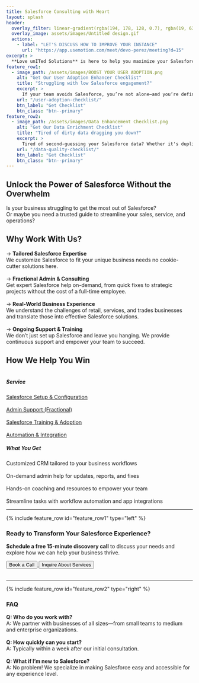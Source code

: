 ```yaml
---
title: Salesforce Consulting with Heart
layout: splash
header:
  overlay_filter: linear-gradient(rgba(194, 178, 128, 0.7), rgba(19, 63, 105, 0.7))
  overlay_image: assets/images/Untitled design.gif
  actions:
    - label: "LET'S DISCUSS HOW TO IMPROVE YOUR INSTANCE"
      url: "https://app.usemotion.com/meet/devo-perez/meeting?d=15"
excerpt: >
  **Love unITed Solutions** is here to help you maximize your Salesforce investment—so you can focus on what really matters: growing your business.
feature_row1:
  - image_path: /assets/images/BOOST YOUR USER ADOPTION.png
    alt: "Get Our User Adoption Enhancer Checklist"
    title: "Struggling with low Salesforce engagement?"
    excerpt: >
      If your team avoids Salesforce, you’re not alone—and you’re definitely not stuck that way. We can help you turn things around with a smarter, user-first approach: from guided training and clean Lightning layouts, to dashboards your team actually wants to use.<br><br>Curious how to make that shift stick?<br><br>We’ve put together a practical guide that reveals <strong>4 proven steps to boost user adoption</strong>—the same ones we use with our clients to transform their CRM into a tool their team relies on daily.<br><br>👉 <em>Discover how to get buy-in, simplify workflows, and make analytics truly matter to your users.</em>
    url: "/user-adoption-checklist/"
    btn_label: "Get Checklist"
    btn_class: "btn--primary"
feature_row2:
  - image_path: /assets/images/Data Enhancement Checklist.png
    alt: "Get Our Data Enrichment Checklist"
    title: "Tired of dirty data dragging you down?"
    excerpt: >
      Tired of second-guessing your Salesforce data? Whether it's duplicate records, outdated info, or chaotic page layouts—messy data slows everyone down.<br><br>Our <strong>Data Enhancement Checklist</strong> gives you a fresh, actionable approach to improving data quality right at the source. Learn how to clean up clutter, streamline layouts by role, track changes that matter, and build a stewardship plan that sticks.<br><br>👉 <em>Take control of your CRM with practical steps to boost clarity, trust, and performance in your data.</em>
    url: "/data-quality-checklist/"
    btn_label: "Get Checklist"
    btn_class: "btn--primary"
---
```



## Unlock the Power of Salesforce Without the Overwhelm

Is your business struggling to get the most out of Salesforce?  
Or maybe you need a trusted guide to streamline your sales, service, and operations?  


<h2>Why Work With Us?</h2>
<p>→ <strong>Tailored Salesforce Expertise</strong><br>  
We customize Salesforce to fit your unique business needs no cookie-cutter solutions here.  
<br>
    <br>
      → <strong>Fractional Admin & Consulting</strong><br> 
  Get expert Salesforce help on-demand, from quick fixes to strategic projects without the cost of a full-time employee.
    <br>
    <br>
      → <strong>Real-World Business Experience</strong><br>
  We understand the challenges of retail, services, and trades businesses and translate those into effective Salesforce solutions.
    <br>
    <br>
      → <strong>Ongoing Support & Training</strong><br>  
  We don’t just set up Salesforce and leave you hanging. We provide continuous support and empower your team to succeed.

  <h2>How We Help You Win</h2>
  <div class="row">
  <div class="column">
    <h5>Service</h5>
    <a href="https://www.loveunited.solutions/our-services/#:~:text=%F0%9F%9A%80%20Quick%2DStart%20Salesforce%20Setup">Salesforce Setup & Configuration</a><br><br>
    <a href="https://www.loveunited.solutions/our-services/#:~:text=%F0%9F%94%84%20Admin%20Support%20%26%20Enhancements">Admin Support (Fractional)</a><br><br>
    <a href="https://app.usemotion.com/meet/devo-perez/meeting">Salesforce Training & Adoption</a><br><br>
    <a href="https://app.usemotion.com/meet/devo-perez/meeting">Automation & Integration</a>
  </div>
  <div class="column">
    <h5>What You Get</h5>
    Customized CRM tailored to your business workflows<br><br>
    On-demand admin help for updates, reports, and fixes<br><br>
    Hands-on coaching and resources to empower your team<br><br>
    Streamline tasks with workflow automation and app integrations
  </div>
</div>
<hr>
{% include feature_row id="feature_row1" type="left" %}

<h3 class="centered"> Ready to Transform Your Salesforce Experience?</h3>

<p class="centered"> <strong>Schedule a free 15-minute discovery call</strong> to discuss your needs and explore how we can help your business thrive.</p>

<div class="button-container">
  <a href="https://app.usemotion.com/meet/devo-perez/meeting?d=15" target="_blank" rel="noopener noreferrer">
    <button class="btn--primary">Book a Call</button>
  </a>
  <a href="#" onclick="openForm(); return false;">
    <button class="btn--primary">Inquire About Services</button>
  </a>
</div>
<br>
<hr>
{% include feature_row id="feature_row2" type="right" %}

<h3 class="centered"> FAQ </h3>

<p class="centered"><strong>Q: Who do you work with?</strong><br> 
A: We partner with businesses of all sizes—from small teams to medium and enterprise organizations.<br>
<br>
<strong>Q: How quickly can you start?</strong><br>
A: Typically within a week after our initial consultation.<br>
<br>
<strong>Q: What if I’m new to Salesforce?</strong><br>
A: No problem! We specialize in making Salesforce easy and accessible for any experience level.
</p>

<script>
  function openForm() {
    document.getElementById('contact-modal').style.display = 'flex';
  }

  function closeForm() {
    document.getElementById('contact-modal').style.display = 'none';
  }
  
  // Auto-open form if URL has #contact
  window.addEventListener('DOMContentLoaded', () => {
    if (window.location.hash === '#contact') {
      openForm();
    }
  });
</script>


<meta name="description" content="love united Solutions, LLC offers personalized Salesforce consulting services to help companies maximize their CRM investment through user adoption, analytics, and tailored solutions.">

<meta property="og:title" content="Salesforce Consulting with Heart | love united Solutions, LLC">
<meta property="og:description" content="Personalized Salesforce consulting to maximize your CRM investment.">
<meta property="og:type" content="website">
<meta property="og:url" content="https://www.loveunited.solutions/">
<meta property="og:image" content="https://www.loveunited.solutions/assets/images/Large-Logo.png">

<meta name="twitter:card" content="summary_large_image">
<meta name="twitter:title" content="Salesforce Consulting with Heart">
<meta name="twitter:description" content="Personalized Salesforce consulting to maximize your CRM investment.">
<meta name="twitter:image" content="https://www.loveunited.solutions/assets/images/Large-Logo.png">
